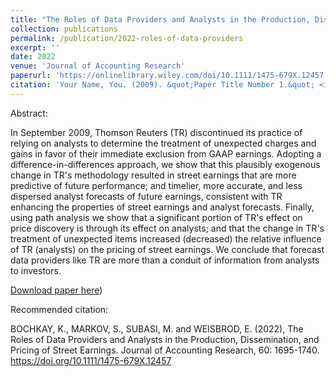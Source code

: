 ```yaml
---
title: "The Roles of Data Providers and Analysts in the Production, Dissemination, and Pricing of Street Earnings"
collection: publications
permalink: /publication/2022-roles-of-data-providers
excerpt: ''
date: 2022
venue: 'Journal of Accounting Research'
paperurl: 'https://onlinelibrary.wiley.com/doi/10.1111/1475-679X.12457'
citation: 'Your Name, You. (2009). &quot;Paper Title Number 1.&quot; <i>Journal 1</i>. 1(1).'
---
```

Abstract:

In September 2009, Thomson Reuters (TR) discontinued its practice of relying on analysts to determine the treatment of unexpected charges and gains in favor of their immediate exclusion from GAAP earnings. Adopting a difference-in-differences approach, we show that this plausibly exogenous change in TR's methodology resulted in street earnings that are more predictive of future performance; and timelier, more accurate, and less dispersed analyst forecasts of future earnings, consistent with TR enhancing the properties of street earnings and analyst forecasts. Finally, using path analysis we show that a significant portion of TR's effect on price discovery is through its effect on analysts; and that the change in TR's treatment of unexpected items increased (decreased) the relative influence of TR (analysts) on the pricing of street earnings. We conclude that forecast data providers like TR are more than a conduit of information from analysts to investors.

[Download paper here](https://onlinelibrary.wiley.com/doi/10.1111/1475-679X.12457))

Recommended citation: 

BOCHKAY, K., MARKOV, S., SUBASI, M. and WEISBROD, E. (2022), The Roles of Data Providers and Analysts in the Production, Dissemination, and Pricing of Street Earnings. Journal of Accounting Research, 60: 1695-1740. https://doi.org/10.1111/1475-679X.12457
